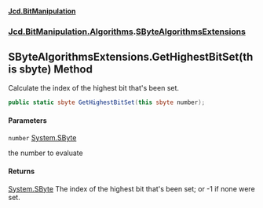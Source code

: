 #### [Jcd.BitManipulation](index.md 'index')

### [Jcd.BitManipulation.Algorithms](Jcd.BitManipulation.Algorithms.md 'Jcd.BitManipulation.Algorithms').[SByteAlgorithmsExtensions](Jcd.BitManipulation.Algorithms.SByteAlgorithmsExtensions.md 'Jcd.BitManipulation.Algorithms.SByteAlgorithmsExtensions')

## SByteAlgorithmsExtensions.GetHighestBitSet(this sbyte) Method

Calculate the index of the highest bit that's been set.

```csharp
public static sbyte GetHighestBitSet(this sbyte number);
```

#### Parameters

<a name='Jcd.BitManipulation.Algorithms.SByteAlgorithmsExtensions.GetHighestBitSet(thissbyte).number'></a>

`number` [System.SByte](https://docs.microsoft.com/en-us/dotnet/api/System.SByte 'System.SByte')

the number to evaluate

#### Returns

[System.SByte](https://docs.microsoft.com/en-us/dotnet/api/System.SByte 'System.SByte')
The index of the highest bit that's been set; or -1 if none were set.